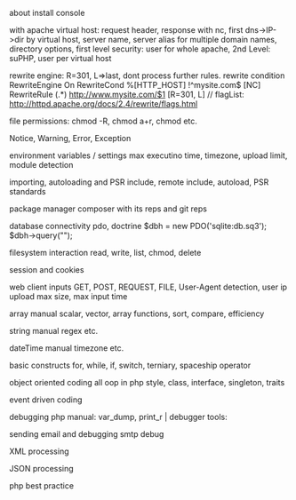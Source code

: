about
install
console

with apache
  virtual host: request header, response with nc, first dns->IP->dir by virtual host, server name, server alias for multiple domain names, directory options, first level security: user for whole apache, 2nd Level: suPHP, user per virtual host
  
  rewrite engine: R=301, L=>last, dont process further rules. rewrite condition
  RewriteEngine On
  RewriteCond %[HTTP_HOST] !^mysite.com$ [NC]
  RewriteRule (.*) http://www.mysite.com/$1 [R=301, L]
  // flagList: http://httpd.apache.org/docs/2.4/rewrite/flags.html
  
  file permissions: chmod -R, chmod a+r, chmod etc.

Notice, Warning, Error, Exception

environment variables / settings
  max executino time, timezone, upload limit, module detection

importing, autoloading and PSR
  include, remote include, autoload, PSR standards
  
package manager
  composer with its reps and git reps

database connectivity
  pdo, doctrine
  $dbh = new PDO('sqlite:db.sq3');
  $dbh->query("");
  
filesystem interaction
  read, write, list, chmod, delete
  
session and cookies

web client inputs
  GET, POST, REQUEST, FILE, User-Agent detection, user ip
  upload max size, max input time
  
array manual
  scalar, vector, array functions, sort, compare, efficiency
  
string manual
  regex etc.

dateTime manual
  timezone etc.

basic constructs
  for, while, if, switch, terniary, spaceship operator
  
object oriented coding
  all oop in php style, class, interface, singleton, traits
  
event driven coding
  

debugging php
  manual: var_dump, print_r | debugger tools: 
  
sending email and debugging
  smtp debug
  
XML processing

JSON processing

php best practice